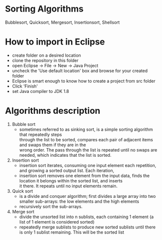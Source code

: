 # Sorting Algorithms
Bubblesort, Quicksort, Mergesort, Insertionsort, Shellsort

# How to import in Eclipse
 - create folder on a desired location<br>
 - clone the repository in this folder<br>
 - open Eclipse -> File -> New -> Java Project<br>
 - uncheck the 'Use default location' box and browse for your created folder<br>
 - Eclipse is smart enough to know how to create a project from src folder<br>
 - Click 'Finish'<br>
 - set Java compiler to JDK 1.8 <br>

# Algorithms description
1. Bubble sort<br>
    * sometimes referred to as sinking sort, is a simple sorting algorithm that repeatedly steps<br>
  through the list to be sorted, compares each pair of adjacent items and swaps them if they are in the<br>
  wrong order. The pass through the list is repeated until no swaps are needed, which indicates that the list is sorted.<br>
2. Insertion sort<br>
    * insertion sort iterates, consuming one input element each repetition, and growing a sorted output list. Each iteration,<br>
    * insertion sort removes one element from the input data, finds the location it belongs within the sorted list, and inserts<br>
    it there. It repeats until no input elements remain.<br>
3. Quick sort<br>
    * is a divide and conquer algorithm; first divides a large array into two smaller sub-arrays: the low elements and the high elements<br> 
    * recursively sort the sub-arrays.<br>
4. Merge sort<br>
    * divide the unsorted list into n sublists, each containing 1 element (a list of 1 element is considered sorted)<br>
    * repeatedly merge sublists to produce new sorted sublists until there is only 1 sublist remaining. This will be the sorted list<br>
